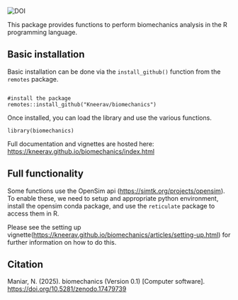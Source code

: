 ![DOI](https://zenodo.org/badge/838585702.svg)

This package provides functions to perform biomechanics analysis in the R programming language. 

## Basic installation 

Basic installation can be done via the `install_github()` function from the `remotes` package.

```{r}

#install the package
remotes::install_github("Kneerav/biomechanics")
```

Once installed, you can load the library and use the various functions.

```{r}
library(biomechanics)
```

Full documentation and vignettes are hosted here: https://kneerav.github.io/biomechanics/index.html

## Full functionality

Some functions use the OpenSim api (https://simtk.org/projects/opensim). To enable these, we need to setup and appropriate python environment, install the opensim conda package, and use the `reticulate` package to access them in R. 

Please see the setting up vignette(https://kneerav.github.io/biomechanics/articles/setting-up.html) for further information on how to do this. 

## Citation

Maniar, N. (2025). biomechanics (Version 0.1) [Computer software]. https://doi.org/10.5281/zenodo.17479739
